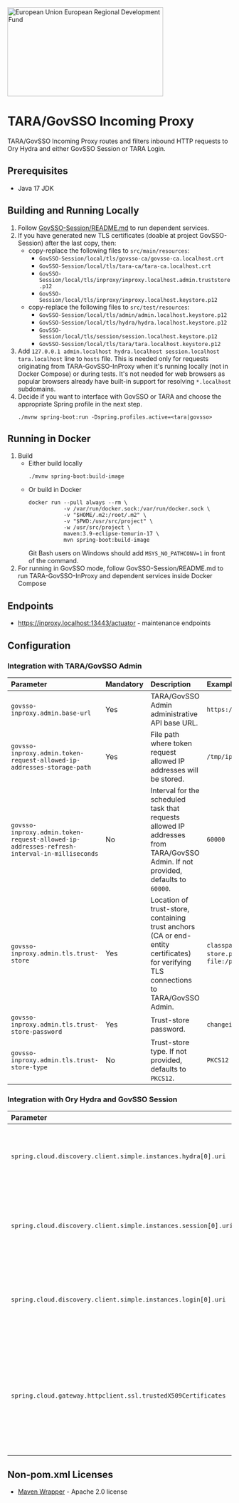 <img src="doc/img/eu_regional_development_fund_horizontal.jpg" width="350" height="200" alt="European Union European Regional Development Fund"/>

# TARA/GovSSO Incoming Proxy

TARA/GovSSO Incoming Proxy routes and filters inbound HTTP requests to Ory Hydra and either GovSSO Session or TARA
Login.

## Prerequisites

* Java 17 JDK

## Building and Running Locally

1. Follow [GovSSO-Session/README.md](https://github.com/e-gov/GovSSO-Session/blob/master/README.md) to run dependent
   services.
2. If you have generated new TLS certificates (doable at project GovSSO-Session) after the last copy, then:
    * copy-replace the following files to `src/main/resources`:
        - `GovSSO-Session/local/tls/govsso-ca/govsso-ca.localhost.crt`
        - `GovSSO-Session/local/tls/tara-ca/tara-ca.localhost.crt`
        - `GovSSO-Session/local/tls/inproxy/inproxy.localhost.admin.truststore.p12`
        - `GovSSO-Session/local/tls/inproxy/inproxy.localhost.keystore.p12`
    * copy-replace the following files to `src/test/resources`:
        - `GovSSO-Session/local/tls/admin/admin.localhost.keystore.p12`
        - `GovSSO-Session/local/tls/hydra/hydra.localhost.keystore.p12`
        - `GovSSO-Session/local/tls/session/session.localhost.keystore.p12`
        - `GovSSO-Session/local/tls/tara/tara.localhost.keystore.p12`
3. Add `127.0.0.1 admin.localhost hydra.localhost session.localhost tara.localhost` line to `hosts` file. This is needed
   only for requests originating from TARA-GovSSO-InProxy when it's running locally (not in Docker Compose) or during
   tests. It's not needed for web browsers as popular browsers already have built-in support for resolving `*.localhost`
   subdomains.
4. Decide if you want to interface with GovSSO or TARA and choose the appropriate Spring profile in the next step.
   ```shell 
   ./mvnw spring-boot:run -Dspring.profiles.active=<tara|govsso>
   ```

## Running in Docker

1. Build
    * Either build locally
      ```shell
      ./mvnw spring-boot:build-image
      ```
    * Or build in Docker
      ```shell
      docker run --pull always --rm \
                 -v /var/run/docker.sock:/var/run/docker.sock \
                 -v "$HOME/.m2:/root/.m2" \
                 -v "$PWD:/usr/src/project" \
                 -w /usr/src/project \
                 maven:3.9-eclipse-temurin-17 \
                 mvn spring-boot:build-image
      ```
      Git Bash users on Windows should add `MSYS_NO_PATHCONV=1` in front of the command.
2. For running in GovSSO mode, follow GovSSO-Session/README.md to run TARA-GovSSO-InProxy and dependent services inside
   Docker Compose

## Endpoints

* https://inproxy.localhost:13443/actuator - maintenance endpoints

## Configuration

### Integration with TARA/GovSSO Admin

| Parameter | Mandatory | Description | Example |
| :-------- | :-------- | :---------- | :------ |
| `govsso-inproxy.admin.base-url` | Yes | TARA/GovSSO Admin administrative API base URL. | `https://admin.localhost:17443/` |
| `govsso-inproxy.admin.token-request-allowed-ip-addresses-storage-path` | Yes | File path where token request allowed IP addresses will be stored. | `/tmp/ipaddresses` |
| `govsso-inproxy.admin.token-request-allowed-ip-addresses-refresh-interval-in-milliseconds` | No | Interval for the scheduled task that requests allowed IP addresses from TARA/GovSSO Admin. If not provided, defaults to `60000`. | `60000` |
| `govsso-inproxy.admin.tls.trust-store` | Yes | Location of trust-store, containing trust anchors (CA or end-entity certificates) for verifying TLS connections to TARA/GovSSO Admin. | `classpath:path/to/trust-store.p12` or `file:/path/to/trust-store.p12` |
| `govsso-inproxy.admin.tls.trust-store-password` | Yes | Trust-store password. | `changeit` |
| `govsso-inproxy.admin.tls.trust-store-type` | No | Trust-store type. If not provided, defaults to `PKCS12`. | `PKCS12` |

### Integration with Ory Hydra and GovSSO Session

| Parameter | Mandatory | Description | Example |
| :-------- | :-------- | :---------- | :------ |
| `spring.cloud.discovery.client.simple.instances.hydra[0].uri` | Yes | A list of Ory Hydra public API base URL-s used for load balancing. | `https://hydra.localhost:14443/` |
| `spring.cloud.discovery.client.simple.instances.session[0].uri` | Yes | A list of GovSSO Session public API base URL-s used for load balancing. | `https://session.localhost:15443/` |
| `spring.cloud.discovery.client.simple.instances.login[0].uri` | Yes | A list of TARA Session public API base URL-s used for load balancing. | `https://session.localhost:15443/` |
| `spring.cloud.gateway.httpclient.ssl.trustedX509Certificates` | Yes | Location of trust anchors (CA or end-entity certificates) for verifying TLS connections to Ory Hydra and GovSSO Session. | `classpath:path/to/certificate.crt` or `file:/path/to/certificate.crt` |

## Non-pom.xml Licenses

* [Maven Wrapper](https://maven.apache.org/wrapper/) - Apache 2.0 license
